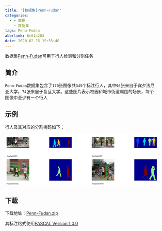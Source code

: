 ```yaml
---
title: '[数据集]Penn-Fudan'
categories:
  - - 数据
    - 数据集
tags: Penn-Fudan
abbrlink: 6c61a203
date: 2020-02-26 19:33:40
---
```


数据集[Penn-Fudan](https://www.cis.upenn.edu/~jshi/ped_html/)可用于行人检测和分割任务

## 简介

`Penn-Fudan`数据集包含了`170`张图像共`345`个标注行人，其中`96`张来自于宾夕法尼亚大学，`74`张来自于复旦大学。这些图片表示校园和城市街道周围的场景，每个图像中至少有一个行人

## 示例

行人及其对应的分割掩码如下：

![](/imgs/penn-fudan/penn-fudan.png)

## 下载

下载地址：[Penn-Fudan.zip](https://www.cis.upenn.edu/~jshi/ped_html/PennFudanPed.zip)

其标注格式使用[PASCAL Version 1.0.0](http://www.pascal-network.org/challenges/VOC/PAScode.tar.gz)
